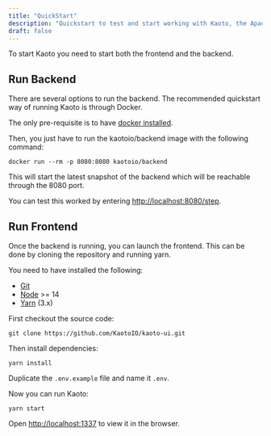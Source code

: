 ```yaml
---
title: "QuickStart"
description: "Quickstart to test and start working with Kaoto, the Apache Camel orchestration tool."
draft: false
---
```


To start Kaoto you need to start both the frontend and the backend.

## Run Backend

There are several options to run the backend. The recommended quickstart way of running Kaoto is through Docker.

The only pre-requisite is to have [docker installed](https://docs.docker.com/get-docker/).

Then, you just have to run the kaotoio/backend image with the following command:

`docker run --rm -p 8080:8080 kaotoio/backend`

This will start the latest snapshot of the backend which will be reachable through the 8080 port.

You can test this worked by entering [http://localhost:8080/step](http://localhost:8080/step).

## Run Frontend

Once the backend is running, you can launch the frontend. This can be done by cloning the repository and running yarn.

You need to have installed the following:
* [Git](https://github.com/git-guides/install-git)
* [Node](https://nodejs.org/en/download/) >= 14
* [Yarn](https://classic.yarnpkg.com/lang/en/docs/install/) (3.x)

First checkout the source code:

`git clone https://github.com/KaotoIO/kaoto-ui.git`

Then install dependencies:

`yarn install`

Duplicate the `.env.example` file and name it `.env`.

Now you can run Kaoto:

`yarn start`

Open [http://localhost:1337](http://localhost:1337) to view it in the browser.

